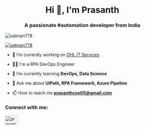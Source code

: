 <h1 align="center">Hi 👋, I'm Prasanth</h1>
<h3 align="center">A passionate #automation developer from India</h3>

<p align="left"> <img src="https://komarev.com/ghpvc/?username=satman778&label=Profile%20views&color=0e75b6&style=flat" alt="satman778" /> </p>

<p align="left"> <a href="https://twitter.com/satman778" target="blank"><img src="https://img.shields.io/twitter/follow/satman778?logo=twitter&style=for-the-badge" alt="satman778" /></a> </p>

- 🔭 I’m currently working on [DHL IT Services](https://www.dpdhl.com/en.html)

- 👨‍💻 I'm a RPA DevOps Engineer

- 🌱 I’m currently learning **DevOps, Data Science**

- 💬 Ask me about **UiPath, RPA Framework, Azure Pipeline**

- 📫 How to reach me **prasanthcse05@gmail.com**

<h3 align="left">Connect with me:</h3>
<p align="left">
<a href="https://www.linkedin.com/in/prasanth-thangavelu-937261181/" target="blank"><img align="center" src="https://raw.githubusercontent.com/rahuldkjain/github-profile-readme-generator/master/src/images/icons/Social/linked-in-alt.svg" alt="prasad-satish" height="30" width="40" /></a>

